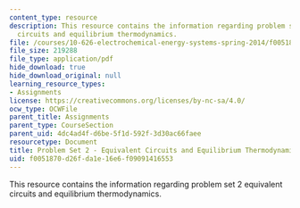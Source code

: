 ```yaml
---
content_type: resource
description: This resource contains the information regarding problem set 2 equivalent
  circuits and equilibrium thermodynamics.
file: /courses/10-626-electrochemical-energy-systems-spring-2014/f0051870d26fda1e16e6f09091416553_MIT10_626S14_PSet_2_2014.pdf
file_size: 219288
file_type: application/pdf
hide_download: true
hide_download_original: null
learning_resource_types:
- Assignments
license: https://creativecommons.org/licenses/by-nc-sa/4.0/
ocw_type: OCWFile
parent_title: Assignments
parent_type: CourseSection
parent_uid: 4dc4ad4f-d6be-5f1d-592f-3d30ac66faee
resourcetype: Document
title: Problem Set 2 - Equivalent Circuits and Equilibrium Thermodynamics
uid: f0051870-d26f-da1e-16e6-f09091416553
---
```

This resource contains the information regarding problem set 2 equivalent circuits and equilibrium thermodynamics.